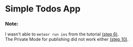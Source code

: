 # Simple Todos App
<h3>Note:</h3> 
I wasn't able to <code>meteor run ios</code> from the tutorial <a href="https://www.meteor.com/tutorials/react/running-on-mobile">(step 6)</a>.<br>
The Private Mode for publishing did not work either <a href="https://www.meteor.com/tutorials/react/publish-and-subscribe">(step 10)</a>.
